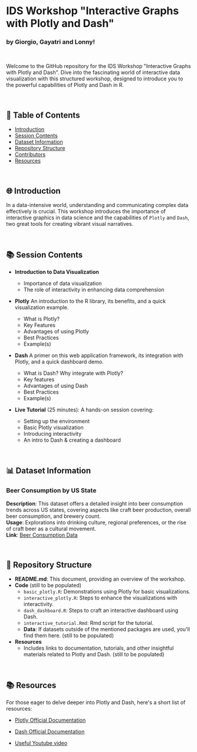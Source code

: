 # IDS Workshop "Interactive Graphs with Plotly and Dash" 
### by Giorgio, Gayatri and Lonny!

<br>

Welcome to the GitHub repository for the IDS Workshop  "Interactive Graphs with Plotly and Dash". Dive into the fascinating world of interactive data visualization with this structured workshop, designed to introduce you to the powerful capabilities of Plotly and Dash in R.

<br>

## 📑 Table of Contents
- [Introduction](#introduction)
- [Session Contents](#session-contents)
- [Dataset Information](#dataset-information)
- [Repository Structure](#repository-structure)
- [Contributors](#contributors)
- [Resources](#resources)

<br>

## 🌐 Introduction
In a data-intensive world, understanding and communicating complex data effectively is crucial. This workshop introduces the importance of interactive graphics in data science and the capabilities of `Plotly` and `Dash`, two great tools for creating vibrant visual narratives.

<br>

## 📚 Session Contents

- **Introduction to Data Visualization**
  - Importance of data visualization
  - The role of interactivity in enhancing data comprehension
  
- **Plotly**
  An introduction to the R library, its benefits, and a quick visualization example. 
  - What is Plotly?
  - Key Features
  - Advantages of using Plotly
  - Best Practices
  - Example(s)

- **Dash**
  A primer on this web application framework, its integration with Plotly, and a quick dashboard demo.
  - What is Dash? Why integrate with Plotly?
  - Key features
  - Advantages of using Dash
  - Best Practices
  - Example(s)
  
- **Live Tutorial** (25 minutes): A hands-on session covering:
  - Setting up the environment
  - Basic Plotly visualization
  - Introducing interactivity
  - An intro to Dash & creating a dashboard

<br>

## 📊 Dataset Information

### Beer Consumption by US State
**Description**: This dataset offers a detailed insight into beer consumption trends across US states, covering aspects like craft beer production, overall beer consumption, and brewery count.  
**Usage**: Explorations into drinking culture, regional preferences, or the rise of craft beer as a cultural movement.  
**Link**: [Beer Consumption Data](https://github.com/plotly/datasets/blob/master/beers.csv)

<br>

## 📂 Repository Structure
- **README.md**: This document, providing an overview of the workshop.
- **Code**
  (still to be populated)
  - `basic_plotly.R`: Demonstrations using Plotly for basic visualizations.
  - `interactive_plotly.R`: Steps to enhance the visualizations with interactivity.
  - `dash_dashboard.R`: Steps to craft an interactive dashboard using Dash.
  - `interactive_tutorial.Rmd`: Rmd script for the tutorial.
  - **Data**: If datasets outside of the mentioned packages are used, you'll find them here.
    (still to be populated)
- **Resources**
  - Includes links to documentation, tutorials, and other insightful materials related to Plotly and Dash.
    (still to be populated)

<br>

## 📚 Resources
For those eager to delve deeper into Plotly and Dash, here's a short list of resources:

- [Plotly Official Documentation](https://plotly.com/r/) 

- [Dash Official Documentation](https://dashr.plotly.com/)

- [Useful Youtube video](https://www.youtube.com/watch?v=WmofiOklux8)

<br>

